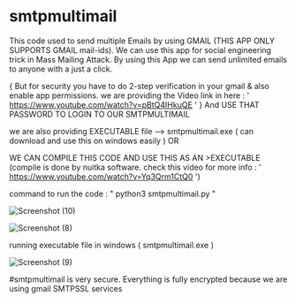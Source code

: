 # smtpmultimail

This code used to send multiple Emails by using GMAIL (THIS APP ONLY SUPPORTS GMAIL mail-ids).
We can use this app for social engineering trick in Mass Mailing Attack.
By using this App we can send unlimited emails to anyone with a just a click.

{ But for security you have to do 2-step verification in your gmail & also enable app permissions.
we are providing the Video link in here : ' https://www.youtube.com/watch?v=pBtQ4IHkuQE ' }
And USE THAT PASSWORD TO LOGIN TO OUR SMTPMULTIMAIL

we are also providing EXECUTABLE file  --> smtpmultimail.exe ( can download and use this on windows easily ) OR

WE CAN COMPILE THIS CODE AND USE THIS AS AN >EXECUTABLE  (compile is done by nuitka software. check this video for more info : ' https://www.youtube.com/watch?v=Yq3Qrm1CtQ0 ')

command to run the code :
    " python3 smtpmultimail.py "
    
![Screenshot (10)](https://user-images.githubusercontent.com/92925838/178206811-3369c402-3115-4026-96e0-06b1ea9a9681.png)

![Screenshot (8)](https://user-images.githubusercontent.com/92925838/178205092-6a1d7bef-debf-4b5b-949a-f64e21012d35.png)

running executable file in windows ( smtpmultimail.exe )

![Screenshot (9)](https://user-images.githubusercontent.com/92925838/178205565-5280c403-0a70-4663-8487-f965b32a571a.png)

   #smtpmultimail is very secure. Everything is fully encrypted because we are using gmail SMTPSSL services
